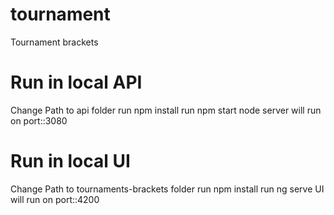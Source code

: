 # tournament
Tournament brackets

# Run in local API

Change Path to api folder
run npm install
run npm start
node server will run on port::3080


# Run in local UI

Change Path to tournaments-brackets folder
run npm install
run ng serve
UI will run on port::4200
